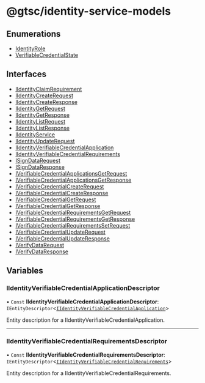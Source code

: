 # @gtsc/identity-service-models

## Enumerations

- [IdentityRole](enums/IdentityRole.md)
- [VerifiableCredentialState](enums/VerifiableCredentialState.md)

## Interfaces

- [IIdentityClaimRequirement](interfaces/IIdentityClaimRequirement.md)
- [IIdentityCreateRequest](interfaces/IIdentityCreateRequest.md)
- [IIdentityCreateResponse](interfaces/IIdentityCreateResponse.md)
- [IIdentityGetRequest](interfaces/IIdentityGetRequest.md)
- [IIdentityGetResponse](interfaces/IIdentityGetResponse.md)
- [IIdentityListRequest](interfaces/IIdentityListRequest.md)
- [IIdentityListResponse](interfaces/IIdentityListResponse.md)
- [IIdentityService](interfaces/IIdentityService.md)
- [IIdentityUpdateRequest](interfaces/IIdentityUpdateRequest.md)
- [IIdentityVerifiableCredentialApplication](interfaces/IIdentityVerifiableCredentialApplication.md)
- [IIdentityVerifiableCredentialRequirements](interfaces/IIdentityVerifiableCredentialRequirements.md)
- [ISignDataRequest](interfaces/ISignDataRequest.md)
- [ISignDataResponse](interfaces/ISignDataResponse.md)
- [IVerifiableCredentialApplicationsGetRequest](interfaces/IVerifiableCredentialApplicationsGetRequest.md)
- [IVerifiableCredentialApplicationsGetResponse](interfaces/IVerifiableCredentialApplicationsGetResponse.md)
- [IVerifiableCredentialCreateRequest](interfaces/IVerifiableCredentialCreateRequest.md)
- [IVerifiableCredentialCreateResponse](interfaces/IVerifiableCredentialCreateResponse.md)
- [IVerifiableCredentialGetRequest](interfaces/IVerifiableCredentialGetRequest.md)
- [IVerifiableCredentialGetResponse](interfaces/IVerifiableCredentialGetResponse.md)
- [IVerifiableCredentialRequirementsGetRequest](interfaces/IVerifiableCredentialRequirementsGetRequest.md)
- [IVerifiableCredentialRequirementsGetResponse](interfaces/IVerifiableCredentialRequirementsGetResponse.md)
- [IVerifiableCredentialRequirementsSetRequest](interfaces/IVerifiableCredentialRequirementsSetRequest.md)
- [IVerifiableCredentialUpdateRequest](interfaces/IVerifiableCredentialUpdateRequest.md)
- [IVerifiableCredentialUpdateResponse](interfaces/IVerifiableCredentialUpdateResponse.md)
- [IVerifyDataRequest](interfaces/IVerifyDataRequest.md)
- [IVerifyDataResponse](interfaces/IVerifyDataResponse.md)

## Variables

### IIdentityVerifiableCredentialApplicationDescriptor

• `Const` **IIdentityVerifiableCredentialApplicationDescriptor**: `IEntityDescriptor`\<[`IIdentityVerifiableCredentialApplication`](interfaces/IIdentityVerifiableCredentialApplication.md)\>

Entity description for a IIdentityVerifiableCredentialApplication.

___

### IIdentityVerifiableCredentialRequirementsDescriptor

• `Const` **IIdentityVerifiableCredentialRequirementsDescriptor**: `IEntityDescriptor`\<[`IIdentityVerifiableCredentialRequirements`](interfaces/IIdentityVerifiableCredentialRequirements.md)\>

Entity description for a IIdentityVerifiableCredentialRequirements.
